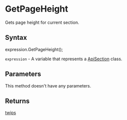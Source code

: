 # GetPageHeight

Gets page height for current section.

## Syntax

expression.GetPageHeight();

`expression` - A variable that represents a [ApiSection](../ApiSection.md) class.

## Parameters

This method doesn't have any parameters.

## Returns

[twips](../../Enumeration/twips.md)